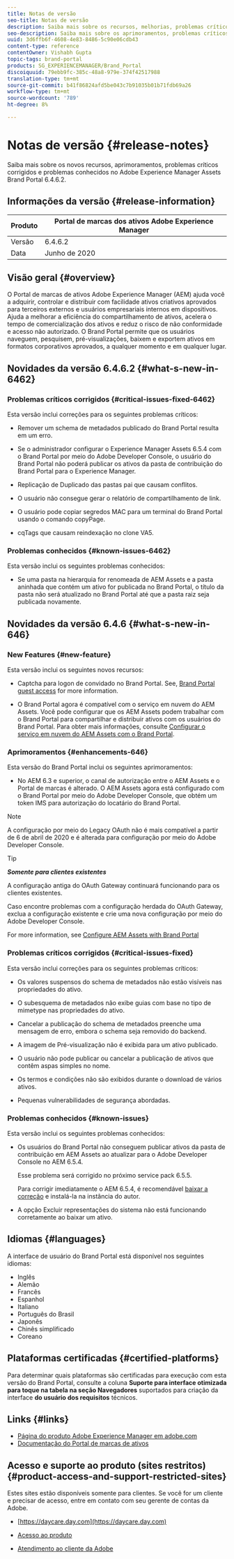```yaml
---
title: Notas de versão
seo-title: Notas de versão
description: Saiba mais sobre os recursos, melhorias, problemas críticos corrigidos e problemas conhecidos no Adobe Experience Manager Assets Brand Portal 6.4.6.2.
seo-description: Saiba mais sobre os aprimoramentos, problemas críticos corrigidos e problemas conhecidos no Adobe Experience Manager Assets Brand Portal 6.4.6.2.
uuid: 3d6ffb6f-4608-4e83-8486-5c90e06cdb43
content-type: reference
contentOwner: Vishabh Gupta
topic-tags: brand-portal
products: SG_EXPERIENCEMANAGER/Brand_Portal
discoiquuid: 79ebb9fc-385c-48a8-979e-374f42517988
translation-type: tm+mt
source-git-commit: b41f86824afd5be043c7b91035b01b71fdb69a26
workflow-type: tm+mt
source-wordcount: '789'
ht-degree: 8%

---
```



# Notas de versão {#release-notes}

Saiba mais sobre os novos recursos, aprimoramentos, problemas críticos corrigidos e problemas conhecidos no Adobe Experience Manager Assets Brand Portal 6.4.6.2.

## Informações da versão {#release-information}

| Produto | Portal de marcas dos ativos Adobe Experience Manager |
|---|---|
| Versão | 6.4.6.2 |
| Data | Junho de 2020 |

## Visão geral {#overview}

O Portal de marcas de ativos Adobe Experience Manager (AEM) ajuda você a adquirir, controlar e distribuir com facilidade ativos criativos aprovados para terceiros externos e usuários empresariais internos em dispositivos. Ajuda a melhorar a eficiência do compartilhamento de ativos, acelera o tempo de comercialização dos ativos e reduz o risco de não conformidade e acesso não autorizado. O Brand Portal permite que os usuários naveguem, pesquisem, pré-visualizações, baixem e exportem ativos em formatos corporativos aprovados, a qualquer momento e em qualquer lugar.

## Novidades da versão 6.4.6.2 {#what-s-new-in-6462}

### Problemas críticos corrigidos {#critical-issues-fixed-6462}

Esta versão inclui correções para os seguintes problemas críticos:

* Remover um schema de metadados publicado do Brand Portal resulta em um erro.

* Se o administrador configurar o Experience Manager Assets 6.5.4 com o Brand Portal por meio do Adobe Developer Console, o usuário do Brand Portal não poderá publicar os ativos da pasta de contribuição do Brand Portal para o Experience Manager.

* Replicação de Duplicado das pastas pai que causam conflitos.

* O usuário não consegue gerar o relatório de compartilhamento de link.

* O usuário pode copiar segredos MAC para um terminal do Brand Portal usando o comando copyPage.

* cqTags que causam reindexação no clone VA5.


### Problemas conhecidos {#known-issues-6462}

Esta versão inclui os seguintes problemas conhecidos:

* Se uma pasta na hierarquia for renomeada de AEM Assets e a pasta aninhada que contém um ativo for publicada no Brand Portal, o título da pasta não será atualizado no Brand Portal até que a pasta raiz seja publicada novamente.


## Novidades da versão 6.4.6 {#what-s-new-in-646}

### New Features {#new-feature}

Esta versão inclui os seguintes novos recursos:

* Captcha para logon de convidado no Brand Portal. See, [Brand Portal guest access](../using/guest-access.md) for more information.

* O Brand Portal agora é compatível com o serviço em nuvem do AEM Assets. Você pode configurar que os AEM Assets podem trabalhar com o Brand Portal para compartilhar e distribuir ativos com os usuários do Brand Portal.
Para obter mais informações, consulte [Configurar o serviço em nuvem do AEM Assets com o Brand Portal](https://docs.adobe.com/content/help/en/experience-manager-cloud-service/assets/brand-portal/configure-aem-assets-with-brand-portal.html).

### Aprimoramentos {#enhancements-646}

Esta versão do Brand Portal inclui os seguintes aprimoramentos:

* No AEM 6.3 e superior, o canal de autorização entre o AEM Assets e o Portal de marcas é alterado. O AEM Assets agora está configurado com o Brand Portal por meio do Adobe Developer Console, que obtém um token IMS para autorização do locatário do Brand Portal.

>[!NOTE]
>
>A configuração por meio do Legacy OAuth não é mais compatível a partir de 6 de abril de 2020 e é alterada para configuração por meio do Adobe Developer Console.

>[!TIP]
>
>***Somente para clientes existentes***
>
>A configuração antiga do OAuth Gateway continuará funcionando para os clientes existentes.
>
>Caso encontre problemas com a configuração herdada do OAuth Gateway, exclua a configuração existente e crie uma nova configuração por meio do Adobe Developer Console.

For more information, see [Configure AEM Assets with Brand Portal](configure-aem-assets-with-brand-portal.md)

### Problemas críticos corrigidos {#critical-issues-fixed}

Esta versão inclui correções para os seguintes problemas críticos:

* Os valores suspensos do schema de metadados não estão visíveis nas propriedades do ativo.

* O subesquema de metadados não exibe guias com base no tipo de mimetype nas propriedades do ativo.

* Cancelar a publicação do schema de metadados preenche uma mensagem de erro, embora o schema seja removido do backend.

* A imagem de Pré-visualização não é exibida para um ativo publicado.

* O usuário não pode publicar ou cancelar a publicação de ativos que contêm aspas simples no nome.

* Os termos e condições não são exibidos durante o download de vários ativos.

* Pequenas vulnerabilidades de segurança abordadas.

### Problemas conhecidos {#known-issues}

Esta versão inclui os seguintes problemas conhecidos:

* Os usuários do Brand Portal não conseguem publicar ativos da pasta de contribuição em AEM Assets ao atualizar para o Adobe Developer Console no AEM 6.5.4.

   Esse problema será corrigido no próximo service pack 6.5.5.

   Para corrigir imediatamente o AEM 6.5.4, é recomendável [baixar a correção](https://www.adobeaemcloud.com/content/marketplace/marketplaceProxy.html?packagePath=/content/companies/public/adobe/packages/cq650/hotfix/cq-6.5.0-hotfix-33041) e instalá-la na instância do autor.

* A opção Excluir representações do sistema não está funcionando corretamente ao baixar um ativo.


## Idiomas {#languages}

A interface de usuário do Brand Portal está disponível nos seguintes idiomas:

* Inglês
* Alemão
* Francês
* Espanhol
* Italiano
* Português do Brasil
* Japonês
* Chinês simplificado
* Coreano

## Plataformas certificadas {#certified-platforms}

Para determinar quais plataformas são certificadas para execução com esta versão do Brand Portal, consulte a coluna **Suporte para interface otimizada para toque na tabela na seção Navegadores** suportados para criação da interface **do usuário dos requisitos** [](https://helpx.adobe.com/experience-manager/6-4/sites/deploying/using/technical-requirements.html)técnicos.

## Links {#links}

* [Página do produto Adobe Experience Manager em adobe.com](http://www.adobe.com/in/marketing-cloud/experience-manager.html)
* [Documentação do Portal de marcas de ativos](https://helpx.adobe.com/br/experience-manager/brand-portal/user-guide.html)

## Acesso e suporte ao produto (sites restritos) {#product-access-and-support-restricted-sites}

Estes sites estão disponíveis somente para clientes. Se você for um cliente e precisar de acesso, entre em contato com seu gerente de contas da Adobe.

* [https://daycare.day.com](https://daycare.day.com)

* [Acesso ao produto](https://login.marketing.adobe.com)

* [Atendimento ao cliente da Adobe](https://helpx.adobe.com/contact.html)
